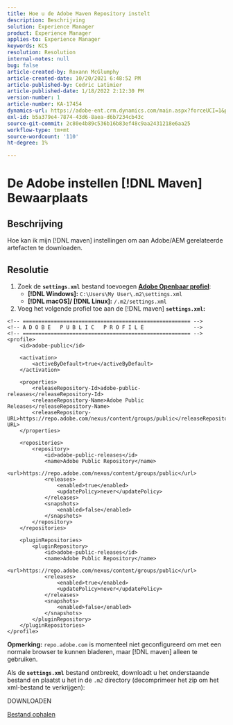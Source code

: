 ```yaml
---
title: Hoe u de Adobe Maven Repository instelt
description: Beschrijving
solution: Experience Manager
product: Experience Manager
applies-to: Experience Manager
keywords: KCS
resolution: Resolution
internal-notes: null
bug: false
article-created-by: Roxann McGlumphy
article-created-date: 10/20/2021 6:48:52 PM
article-published-by: Cedric Latimier
article-published-date: 1/18/2022 2:12:30 PM
version-number: 1
article-number: KA-17454
dynamics-url: https://adobe-ent.crm.dynamics.com/main.aspx?forceUCI=1&pagetype=entityrecord&etn=knowledgearticle&id=46958f5c-d631-ec11-b6e5-000d3a5ba97a
exl-id: b5a379e4-7874-43d6-8aea-d6b7234cb43c
source-git-commit: 2c80e4b89c536b16b83ef48c9aa2431218e6aa25
workflow-type: tm+mt
source-wordcount: '110'
ht-degree: 1%

---
```


# De Adobe instellen [!DNL Maven] Bewaarplaats

## Beschrijving

Hoe kan ik mijn [!DNL maven] instellingen om aan Adobe/AEM gerelateerde artefacten te downloaden.

## Resolutie

1. Zoek de **`settings.xml`** bestand toevoegen **[Adobe Openbaar profiel](https://repo.adobe.com/)**:
   - **[!DNL Windows]:** `C:\Users\My User\.m2\settings.xml`
   - **[!DNL macOS]/ [!DNL Linux]:** `/.m2/settings.xml`
1. Voeg het volgende profiel toe aan de [!DNL maven] **`settings.xml`:**

```
<!-- ====================================================== -->
<!-- A D O B E   P U B L I C   P R O F I L E                -->
<!-- ====================================================== -->
<profile>
    <id>adobe-public</id>

    <activation>
        <activeByDefault>true</activeByDefault>
    </activation>

    <properties>
        <releaseRepository-Id>adobe-public-releases</releaseRepository-Id>
        <releaseRepository-Name>Adobe Public Releases</releaseRepository-Name>
        <releaseRepository-URL>https://repo.adobe.com/nexus/content/groups/public</releaseRepository-URL>
    </properties>

    <repositories>
        <repository>
            <id>adobe-public-releases</id>
            <name>Adobe Public Repository</name>
            <url>https://repo.adobe.com/nexus/content/groups/public</url>
            <releases>
                <enabled>true</enabled>
                <updatePolicy>never</updatePolicy>
            </releases>
            <snapshots>
                <enabled>false</enabled>
            </snapshots>
        </repository>
    </repositories>

    <pluginRepositories>
        <pluginRepository>
            <id>adobe-public-releases</id>
            <name>Adobe Public Repository</name>
            <url>https://repo.adobe.com/nexus/content/groups/public</url>
            <releases>
                <enabled>true</enabled>
                <updatePolicy>never</updatePolicy>
            </releases>
            <snapshots>
                <enabled>false</enabled>
            </snapshots>
        </pluginRepository>
    </pluginRepositories>
</profile>
```

**Opmerking:** `repo.adobe.com` is momenteel niet geconfigureerd om met een normale browser te kunnen bladeren, maar [!DNL maven] alleen te gebruiken.

Als de **`settings.xml`** bestand ontbreekt, downloadt u het onderstaande bestand en plaatst u het in de `.m2` directory (decomprimeer het zip om het xml-bestand te verkrijgen):

DOWNLOADEN

[Bestand ophalen](https://helpx.adobe.com/content/dam/help/en/experience-manager/kb/SetUpTheAdobeMavenRepository/jcr_content/main-pars/download_section/download-1/settings_xml.zip "settings.xml.zip")
